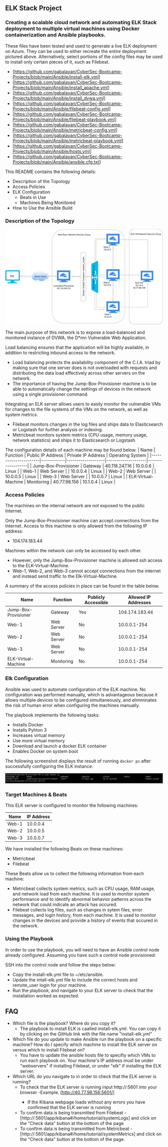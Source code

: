 ## ELK Stack Project

### Creating a scalable cloud network and automating ELK Stack deployment to multiple virtual machines using Docker containerization and Ansible playbooks.  


These files have been tested and used to generate a live ELK deployment on Azure. They can be used to either recreate the entire deployment pictured above. Alternatively, select portions of the config files may be used to install only certain pieces of it, such as Filebeat.

  - [https://github.com/gabalayan/CyberSec-Bootcamp-Projects/blob/main/Ansible/install-elk.yml]
  - [https://github.com/gabalayan/CyberSec-Bootcamp-Projects/blob/main/Ansible/install_apache.yml]
  - [https://github.com/gabalayan/CyberSec-Bootcamp-Projects/blob/main/Ansible/install_dvwa.yml]
  - [https://github.com/gabalayan/CyberSec-Bootcamp-Projects/blob/main/Ansible/filebeat-config.yml]
  - [https://github.com/gabalayan/CyberSec-Bootcamp-Projects/blob/main/Ansible/filebeat-playbook.yml]
  - [https://github.com/gabalayan/CyberSec-Bootcamp-Projects/blob/main/Ansible/metricbeat-config.yml]
  - [https://github.com/gabalayan/CyberSec-Bootcamp-Projects/blob/main/Ansible/metricbeat-playbook.yml]
  - [https://github.com/gabalayan/CyberSec-Bootcamp-Projects/blob/main/Ansible/hosts.yml]
  - [https://github.com/gabalayan/CyberSec-Bootcamp-Projects/blob/main/Ansible/ansible.cfg.txt]

This README contains the following details:
- Description of the Topology
- Access Policies
- ELK Configuration
  - Beats in Use
  - Machines Being Monitored
- How to Use the Ansible Build


### Description of the Topology

![](Diagrams/ELK%20Project%20Network%20Diagram%20(1).jpg)

The main purpose of this network is to expose a load-balanced and monitored instance of DVWA, the D*mn Vulnerable Web Application.

Load balancing ensures that the application will be highly available, in addition to restricting inbound access to the network.
- Load balancing protects the availability component of the C.I.A. triad by making sure that one server does is not overloaded with requests and distributing the data load effectively across other servers on the network. 
- The importance of having the Jump-Box-Provisioner machine is to be able to automatically change the settings of devices in the network using a single provisioner command. 

Integrating an ELK server allows users to easily monitor the vulnerable VMs for changes to the file systems of the VMs on the network, as well as system metrics.
- Filebeat monitors changes in the log files and ships data to Elasticsearch or Logstash for further analysis or indexing.
- Metricbeat monitors system metrics (CPU usage, memory usage, network statistics) and ships it to Elasticsearch or Logstash

The configuration details of each machine may be found below.
| Name                 | Function   | Public IP Address | Private IP Address | Operating System |
|----------------------|------------|-------------------|--------------------|------------------|
| Jump-Box-Provisioner | Gateway    | 40.118.247.16     | 10.0.0.6           | Linux            |
| Web-1                | Web Server |                   | 10.0.0.4           | Linux            |
| Web-2                | Web Server |                   | 10.0.0.5           | Linux            |
| Web-3                | Web Server |                   | 10.0.0.7           | Linux            |
| ELK-Virtual-Machine  | Monitoring | 40.77.98.156      | 10.1.0.4           | Linux            |

### Access Policies

The machines on the internal network are not exposed to the public Internet. 

Only the Jump-Box-Provisioner machine can accept connections from the Internet. Access to this machine is only allowed from the following IP address:
- 104.174.183.44

Machines within the network can only be accessed by each other.
- However, only the Jump-Box-Provisioner machine is allowed ssh access to the ELK-Virtual-Machine.
- Web-1, Web-2, and Web-3 cannot accept connections from the internet and instead send traffic to the Elk-Virtual-Machine.

A summary of the access policies in place can be found in the table below.

| Name                 | Function   | Publicly Accessible | Allowed IP Addresses |
|----------------------|------------|---------------------|----------------------|
| Jump-Box-Provisioner | Gateway    | Yes                 | 104.174.183.44       |
| Web-1                | Web Server | No                  | 10.0.0.1-254         |
| Web-2                | Web Server | No                  | 10.0.0.1-254         |
| Web-3                | Web Server | No                  | 10.0.0.1-254         |
| ELK-Virtual-Machine  | Monitoring | No                  | 10.0.0.1-254         |

### Elk Configuration

Ansible was used to automate configuration of the ELK machine. No configuration was performed manually, which is advantageous because it allows multiple devices to be configured simultaneously, and elimminates the risk of human error when configuring the machines manually. 

The playbook implements the following tasks:
- Installs Docker
- Installs Pyhton 3
- Increases virtual memory 
- Use more virtual memory
- Download and launch a docker ELK container 
- Enables Docker on system boot

The following screenshot displays the result of running `docker ps` after successfully configuring the ELK instance.

![](Ansible%20Images/dockerps.JPG)

### Target Machines & Beats
This ELK server is configured to monitor the following machines:

| Name  | IP Address |
|-------|------------|
| Web-1 | 10.0.0.4   |
| Web-2 | 10.0.0.5   |
| Web-3 | 10.0.0.7   |

We have installed the following Beats on these machines:
- Metricbeat
- Filebeat

These Beats allow us to collect the following information from each machine:
- Metricbeat collects system metrics, such as CPU usage, RAM usage, and network load from each machine. It is used to monitor system performance and to identify abnormal behavior patterns across the network that could indicate an attack has occured.  
- Filebeat collects log files, such as changes in sytem files, error messages, and login history, from each machine. It is used to monitor changes in the devices and provide a history of events that occured in the network. 

### Using the Playbook
In order to use the playbook, you will need to have an Ansible control node already configured. Assuming you have such a control node provisioned: 

SSH into the control node and follow the steps below:
- Copy the install-elk.yml file to ~/etc/ansible.
- Update the intall-elk.yml file to include the correct hosts and remote_user login for your machine.
- Run the playbook, and navigate to your ELK server to check that the installation worked as expected.

## FAQ
- Which file is the playbook? Where do you copy it?
	- The playbook to install ELK is caalled install-elk.yml. You can copy it by clicking on the GitHub link with the file name "install-elk.yml"
- Which file do you update to make Ansible run the playbook on a specific machine? How do I specify which machine to install the ELK server on versus which to install Filebeat on?
	- You have to update the ansible hosts file to specifiy which VMs to run each playbook on. Your machine's IP address must be under "webservers" if installing Filebeat, or under "elk" if installing the ELK server. 
- Which URL do you navigate to in order to check that the ELK server is running?
	- To check that the ELK server is running input http://<ELK SERVER IP Address>:5601 into your browser
		-Example. [http://40.77.98.156:5601/]
		- If the Kibana webpage loads without any errors you have confirmed that the ELK server is running
	- To confirm data is being transmitted from Filebeat
		-[http://<ELK SERVER IP>:5601/app/kibana#/home/tutorial/systemLogs] and click on the "Check data" button at the bottom of the page
	- To confirm data is being transmitted from Metricbeat
		-[http://<ELK SERVER IP>:5601/app/kibana#/home/tutorial/systemMetrics] and click on the "Check data" button at the bottom of the page.
